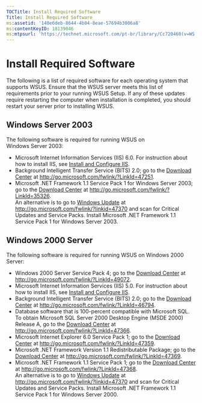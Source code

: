 ```yaml
---
TOCTitle: Install Required Software
Title: Install Required Software
ms:assetid: '140e6deb-8644-4b04-8eae-57694b3006a8'
ms:contentKeyID: 18139046
ms:mtpsurl: 'https://technet.microsoft.com/pt-br/library/Cc720460(v=WS.10)'
---
```


Install Required Software
=========================

The following is a list of required software for each operating system that supports WSUS. Ensure that the WSUS server meets this list of requirements prior to your running WSUS Setup. If any of these updates require restarting the computer when installation is completed, you should restart your server prior to installing WSUS.

Windows Server 2003
-------------------

The following software is required for running WSUS on Windows Server 2003:

-   Microsoft Internet Information Services (IIS) 6.0. For instruction about how to install IIS, see [Install and Configure IIS](https://technet.microsoft.com/6b2e1035-5b82-45f4-9f51-6cc0ca32fd60).
-   Background Intelligent Transfer Service (BITS) 2.0; go to the [Download Center](http://go.microsoft.com/fwlink/?linkid=47251) at http://go.microsoft.com/fwlink/?LinkId=47251.
-   Microsoft .NET Framework 1.1 Service Pack 1 for Windows Server 2003; go to the [Download Center](http://go.microsoft.com/fwlink/?linkid=35326) at http://go.microsoft.com/fwlink/?LinkId=35326.  
    An alternative is to go to [Windows Update](http://go.microsoft.com/fwlink/?linkid=47370) at http://go.microsoft.com/fwlink/?linkid=47370 and scan for Critical Updates and Service Packs. Install Microsoft .NET Framework 1.1 Service Pack 1 for Windows Server 2003.

Windows 2000 Server
-------------------

The following software is required for running WSUS on Windows 2000 Server:

-   Windows 2000 Server Service Pack 4; go to the [Download Center](http://go.microsoft.com/fwlink/?linkid=49072) at http://go.microsoft.com/fwlink/?LinkId=49072.
-   Microsoft Internet Information Services (IIS) 5.0. For instruction about how to install IIS, see [Install and Configure IIS](https://technet.microsoft.com/6b2e1035-5b82-45f4-9f51-6cc0ca32fd60).
-   Background Intelligent Transfer Service (BITS) 2.0; go to the [Download Center](http://go.microsoft.com/fwlink/?linkid=46794) at http://go.microsoft.com/fwlink/?LinkId=46794.
-   Database software that is 100-percent compatible with Microsoft SQL. To obtain Microsoft SQL Server 2000 Desktop Engine (MSDE 2000) Release A, go to the [Download Center](http://go.microsoft.com/fwlink/?linkid=47366) at http://go.microsoft.com/fwlink/?LinkId=47366.
-   Microsoft Internet Explorer 6.0 Service Pack 1; go to the [Download Center](http://go.microsoft.com/fwlink/?linkid=47359) at http://go.microsoft.com/fwlink/?LinkId=47359.
-   Microsoft .NET Framework Version 1.1 Redistributable Package; go to the [Download Center](http://go.microsoft.com/fwlink/?linkid=47369) at http://go.microsoft.com/fwlink/?LinkId=47369.
-   Microsoft .NET Framework 1.1 Service Pack 1; go to the [Download Center](http://go.microsoft.com/fwlink/?linkid=47368) at http://go.microsoft.com/fwlink/?LinkId=47368.  
    An alternative is to go to [Windows Update](http://go.microsoft.com/fwlink/?linkid=47370) at http://go.microsoft.com/fwlink/?linkid=47370 and scan for Critical Updates and Service Packs. Install Microsoft .NET Framework 1.1 Service Pack 1 for Windows Server 2000.

